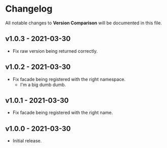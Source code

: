 # Changelog

All notable changes to **Version Comparison** will be documented in this file.

## v1.0.3 - 2021-03-30

-   Fix raw version being returned correctly.

## v1.0.2 - 2021-03-30

-   Fix facade being registered with the right namespace.
    -   I'm a big dumb dumb.

## v1.0.1 - 2021-03-30

-   Fix facade being registered with the right name.

## v1.0.0 - 2021-03-30

-   Initial release.
